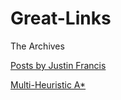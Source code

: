 # Great-Links
The Archives 

[Posts by Justin Francis](https://www.oreilly.com/people/justin-francis)

[Multi-Heuristic A*](https://www.ri.cmu.edu/pub_files/2014/7/rss14.pdf)
